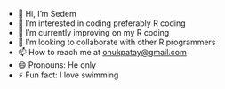 - 👋 Hi, I’m Sedem
- 👀 I’m interested in coding preferably R coding
- 🌱 I’m currently improving on my R coding
- 💞️ I’m looking to collaborate with other R programmers
- 📫 How to reach me at onukpatay@gmail.com
- 😄 Pronouns: He only
- ⚡ Fun fact: I love swimming

<!---
OnukpaTay/OnukpaTay is a ✨ special ✨ repository because its `README.md` (this file) appears on your GitHub profile.
You can click the Preview link to take a look at your changes.
--->
